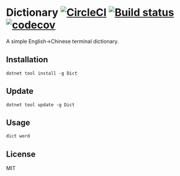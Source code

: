 # Dictionary [![CircleCI](https://circleci.com/gh/Frederick-S/Dictionary.svg?style=shield)](https://circleci.com/gh/Frederick-S/Dictionary) [![Build status](https://ci.appveyor.com/api/projects/status/x4kds2m7qri4lmky/branch/master?svg=true)](https://ci.appveyor.com/project/Frederick-S/dictionary/branch/master) [![codecov](https://codecov.io/gh/Frederick-S/Dictionary/branch/master/graph/badge.svg)](https://codecov.io/gh/Frederick-S/Dictionary)

A simple English->Chinese terminal dictionary.

## Installation
```
dotnet tool install -g Dict
```

## Update
```
dotnet tool update -g Dict
```

## Usage
```
dict word
```

## License
MIT
